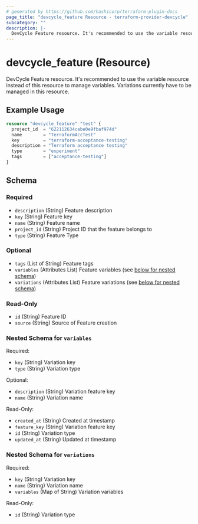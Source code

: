 ```yaml
---
# generated by https://github.com/hashicorp/terraform-plugin-docs
page_title: "devcycle_feature Resource - terraform-provider-devcycle"
subcategory: ""
description: |-
  DevCycle Feature resource. It's recommended to use the variable resource instead of this resource to manage variables. Variations currently have to be managed in this resource.
---
```


# devcycle_feature (Resource)

DevCycle Feature resource. It's recommended to use the variable resource instead of this resource to manage variables. Variations currently have to be managed in this resource.

## Example Usage

```terraform
resource "devcycle_feature" "test" {
  project_id  = "622112634cabe0e9fbaf974d"
  name        = "TerraformAccTest"
  key         = "terraform-acceptance-testing"
  description = "Terraform acceptance testing"
  type        = "experiment"
  tags        = ["acceptance-testing"]
}
```

<!-- schema generated by tfplugindocs -->
## Schema

### Required

- `description` (String) Feature description
- `key` (String) Feature key
- `name` (String) Feature name
- `project_id` (String) Project ID that the feature belongs to
- `type` (String) Feature Type

### Optional

- `tags` (List of String) Feature tags
- `variables` (Attributes List) Feature variables (see [below for nested schema](#nestedatt--variables))
- `variations` (Attributes List) Feature variations (see [below for nested schema](#nestedatt--variations))

### Read-Only

- `id` (String) Feature ID
- `source` (String) Source of Feature creation

<a id="nestedatt--variables"></a>
### Nested Schema for `variables`

Required:

- `key` (String) Variation key
- `type` (String) Variation type

Optional:

- `description` (String) Variation feature key
- `name` (String) Variation name

Read-Only:

- `created_at` (String) Created at timestamp
- `feature_key` (String) Variation feature key
- `id` (String) Variation type
- `updated_at` (String) Updated at timestamp


<a id="nestedatt--variations"></a>
### Nested Schema for `variations`

Required:

- `key` (String) Variation key
- `name` (String) Variation name
- `variables` (Map of String) Variation variables

Read-Only:

- `id` (String) Variation type


